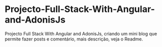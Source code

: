 # Projecto-Full-Stack-With-Angular-and-AdonisJs
Projecto Full Stack With Angular  and AdonisJs, criando um mini blog que permite fazer posts e comentário, mais descrição, veja o Readme.
